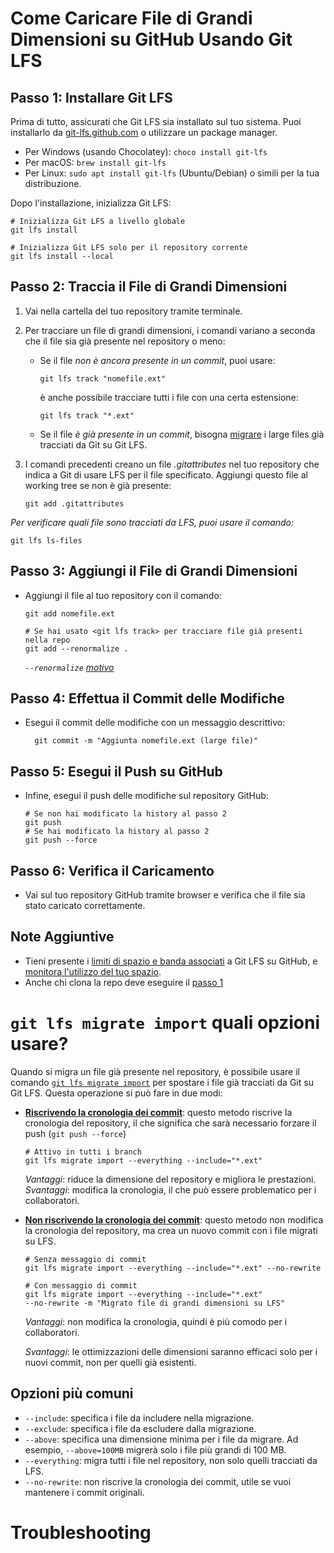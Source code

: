 # Come Caricare File di Grandi Dimensioni su GitHub Usando Git LFS

## Passo 1: Installare Git LFS

Prima di tutto, assicurati che Git LFS sia installato sul tuo sistema. Puoi installarlo da [git-lfs.github.com](https://git-lfs.github.com/) o utilizzare un package manager.

- Per Windows (usando Chocolatey): `choco install git-lfs`
- Per macOS: `brew install git-lfs`
- Per Linux: `sudo apt install git-lfs` (Ubuntu/Debian) o simili per la tua distribuzione.

Dopo l'installazione, inizializza Git LFS:
``` shell
# Inizializza Git LFS a livello globale
git lfs install
```
``` shell
# Inizializza Git LFS solo per il repository corrente
git lfs install --local
```


## Passo 2: Traccia il File di Grandi Dimensioni
1. Vai nella cartella del tuo repository tramite terminale.
2. Per tracciare un file di grandi dimensioni, i comandi variano a seconda che il file sia già presente nel repository o meno:
    
    - Se il file *non è ancora presente in un commit*, puoi usare:
      ``` shell
      git lfs track "nomefile.ext"
      ```
      è anche possibile tracciare tutti i file con una certa estensione:
      ``` shell
      git lfs track "*.ext"
      ```

     - Se il file *è già presente in un commit*, bisogna [migrare](#git-lfs-migrate-import-quali-opzioni-usare) i large files già tracciati da Git su Git LFS. 

3. I comandi precedenti creano un file *.gitattributes* nel tuo repository che indica a Git di usare LFS per il file specificato. Aggiungi questo file al working tree se non è già presente:
    ``` shell
    git add .gitattributes
    ```

*Per verificare quali file sono tracciati da LFS, puoi usare il comando:*
``` shell
git lfs ls-files
```

## Passo 3: Aggiungi il File di Grandi Dimensioni
- Aggiungi il file al tuo repository con il comando:
    ``` shell
    git add nomefile.ext
    
    # Se hai usato <git lfs track> per tracciare file già presenti nella repo
    git add --renormalize .
    ```
    *`--renormalize` [motivo](https://github.com/git-lfs/git-lfs/blob/main/docs/man/git-lfs-faq.adoc#file-size)*

## Passo 4: Effettua il Commit delle Modifiche
-  Esegui il commit delle modifiche con un messaggio descrittivo:
    ``` shell
      git commit -m "Aggiunta nomefile.ext (large file)"
    ```

## Passo 5: Esegui il Push su GitHub
- Infine, esegui il push delle modifiche sul repository GitHub:
  ```shell
  # Se non hai modificato la history al passo 2
  git push
  # Se hai modificato la history al passo 2
  git push --force
  ```


## Passo 6: Verifica il Caricamento
- Vai sul tuo repository GitHub tramite browser e verifica che il file sia stato caricato correttamente.


## Note Aggiuntive
- Tieni presente i [limiti di spazio e banda associati](https://docs.github.com/en/repositories/working-with-files/managing-large-files/about-storage-and-bandwidth-usage) a Git LFS su GitHub, e [monitora l'utilizzo del tuo spazio]([htt](https://docs.github.com/en/billing/managing-billing-for-your-products/managing-billing-for-git-large-file-storage/viewing-your-git-large-file-storage-usage)).
- Anche chi clona la repo deve eseguire il [passo 1](#passo-1-installare-git-lfs)

<!--   -->
# `git lfs migrate import` quali opzioni usare?
Quando si migra un file già presente nel repository, è possibile usare il comando [`git lfs migrate import`](https://github.com/git-lfs/git-lfs/blob/main/docs/man/git-lfs-migrate.adoc#git-lfs-migrate1) per spostare i file già tracciati da Git su Git LFS. Questa operazione si può fare in due modi:
- **[Riscrivendo la cronologia dei commit](https://github.com/git-lfs/git-lfs/blob/main/docs/man/git-lfs-migrate.adoc#migrate-local-history)**: questo metodo riscrive la cronologia del repository, il che significa che sarà necessario forzare il push (`git push --force`)
  ```shell 
  # Attivo in tutti i branch
  git lfs migrate import --everything --include="*.ext"
  ```
  
  *Vantaggi*: riduce la dimensione del repository e migliora le prestazioni.
  *Svantaggi*: modifica la cronologia, il che può essere problematico per i collaboratori.

- **[Non riscrivendo la cronologia dei commit](https://github.com/git-lfs/git-lfs/blob/main/docs/man/git-lfs-migrate.adoc#migrate-without-rewriting-local-history)**: questo metodo non modifica la cronologia del repository, ma crea un nuovo commit con i file migrati su LFS.
  
  ``` shell 
  # Senza messaggio di commit
  git lfs migrate import --everything --include="*.ext" --no-rewrite
  
  # Con messaggio di commit
  git lfs migrate import --everything --include="*.ext"
  --no-rewrite -m "Migrato file di grandi dimensioni su LFS"
  ```

  *Vantaggi*: non modifica la cronologia, quindi è più comodo per i collaboratori.
  
  *Svantaggi*: le ottimizzazioni delle dimensioni saranno efficaci solo per i nuovi commit, non per quelli già esistenti.

  
## Opzioni più comuni
- `--include`: specifica i file da includere nella migrazione.
- `--exclude`: specifica i file da escludere dalla migrazione.
- `--above`: specifica una dimensione minima per i file da migrare. Ad esempio, `--above=100MB` migrerà solo i file più grandi di 100 MB.
- `--everything`: migra tutti i file nel repository, non solo quelli tracciati da LFS.
- `--no-rewrite`: non riscrive la cronologia dei commit, utile se vuoi mantenere i commit originali.

<!-- TROUBLESHOOUTING -->
# Troubleshooting
